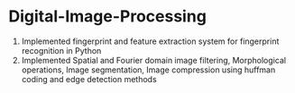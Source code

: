 # Digital-Image-Processing

1. Implemented fingerprint and feature extraction system for fingerprint recognition in Python
2. Implemented Spatial and Fourier domain image filtering, Morphological operations, Image segmentation, Image compression using huffman coding and edge detection methods
